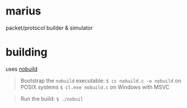 # marius
packet/protocol builder & simulator

# building
uses [nobuild](https://github.com/tsoding/nobuild)
> Bootstrap the `nobuild` executable:
>   `$ cc nobuild.c -o nobuild` on POSIX systems
>   `$ cl.exe nobuild.c` on Windows with MSVC

> Run the build: `$ ./nobuil`

